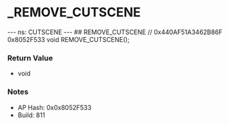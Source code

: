 # _REMOVE_CUTSCENE

--- ns: CUTSCENE --- ## REMOVE_CUTSCENE  // 0x440AF51A3462B86F 0x8052F533 void REMOVE_CUTSCENE();

### Return Value
* void

### Notes
* AP Hash: 0x0x8052F533
* Build: 811

